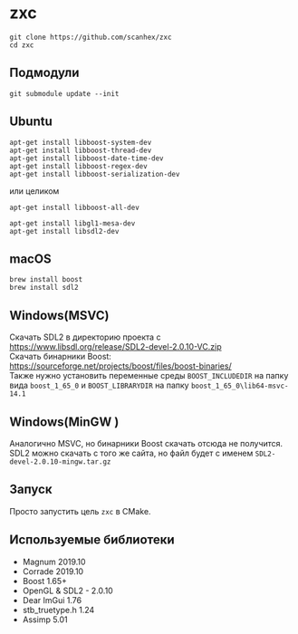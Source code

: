 # zxc
```
git clone https://github.com/scanhex/zxc
cd zxc
```

## Подмодули
```
git submodule update --init
```

## Ubuntu
```
apt-get install libboost-system-dev
apt-get install libboost-thread-dev
apt-get install libboost-date-time-dev
apt-get install libboost-regex-dev
apt-get install libboost-serialization-dev
```
или целиком
```
apt-get install libboost-all-dev   
```


```
apt-get install libgl1-mesa-dev
apt-get install libsdl2-dev
```

## macOS
```
brew install boost   
brew install sdl2
```

## Windows(MSVC)
Скачать SDL2 в директорию проекта с https://www.libsdl.org/release/SDL2-devel-2.0.10-VC.zip    
Скачать бинарники Boost: https://sourceforge.net/projects/boost/files/boost-binaries/   
Также нужно установить переменные среды `BOOST_INCLUDEDIR` на папку вида `boost_1_65_0` и `BOOST_LIBRARYDIR` на папку `boost_1_65_0\lib64-msvc-14.1`

## Windows(MinGW )
Аналогично MSVC, но бинарники Boost скачать отсюда не получится.
SDL2 можно скачать с того же сайта, но файл будет с именем `SDL2-devel-2.0.10-mingw.tar.gz`

## Запуск
Просто запустить цель `zxc` в CMake.

## Используемые библиотеки 
* Magnum 2019.10
* Corrade 2019.10
* Boost 1.65+
* OpenGL & SDL2 - 2.0.10
* Dear ImGui 1.76
* stb_truetype.h 1.24
* Assimp 5.01
